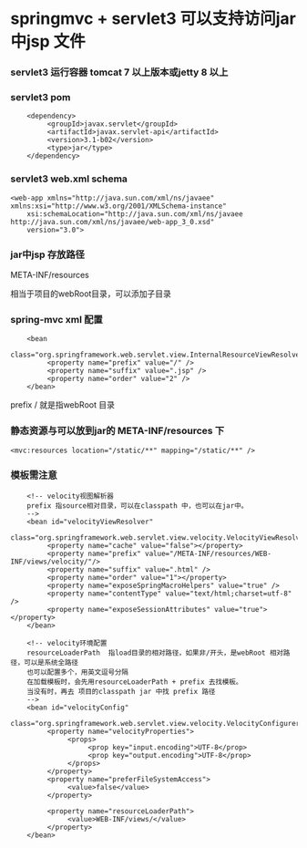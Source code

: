 springmvc + servlet3 可以支持访问jar中jsp 文件
====================
### servlet3 运行容器 tomcat 7 以上版本或jetty 8 以上


### servlet3 pom
		<dependency>
		     <groupId>javax.servlet</groupId>
		     <artifactId>javax.servlet-api</artifactId>
		     <version>3.1-b02</version>
		     <type>jar</type>
		</dependency>


### servlet3 web.xml schema
	<web-app xmlns="http://java.sun.com/xml/ns/javaee" xmlns:xsi="http://www.w3.org/2001/XMLSchema-instance"
		xsi:schemaLocation="http://java.sun.com/xml/ns/javaee http://java.sun.com/xml/ns/javaee/web-app_3_0.xsd"
		version="3.0">


### jar中jsp 存放路径
META-INF/resources

相当于项目的webRoot目录，可以添加子目录


### spring-mvc xml 配置
		<bean
		     class="org.springframework.web.servlet.view.InternalResourceViewResolver">
		     <property name="prefix" value="/" />
		     <property name="suffix" value=".jsp" />
		     <property name="order" value="2" />
		</bean>

prefix /  就是指webRoot 目录


### 静态资源与可以放到jar的 META-INF/resources 下
	<mvc:resources location="/static/**" mapping="/static/**" />


### 模板需注意     
		<!-- velocity视图解析器
		prefix 指source相对目录，可以在classpath 中，也可以在jar中。
		-->
		<bean id="velocityViewResolver"
		     class="org.springframework.web.servlet.view.velocity.VelocityViewResolver">
		     <property name="cache" value="false"></property>
		     <property name="prefix" value="/META-INF/resources/WEB-INF/views/velocity/"/>
		     <property name="suffix" value=".html" />
		     <property name="order" value="1"></property>
		     <property name="exposeSpringMacroHelpers" value="true" />
		     <property name="contentType" value="text/html;charset=utf-8" />
		     <property name="exposeSessionAttributes" value="true"></property>
		</bean>
		
		<!-- velocity环境配置
		resourceLoaderPath  指load目录的相对路径，如果非/开头，是webRoot 相对路径，可以是系统全路径
		也可以配置多个，用英文逗号分隔
		在加载模板时，会先用resourceLoaderPath + prefix 去找模板。
		当没有时，再去 项目的classpath jar 中找 prefix 路径
		-->
		<bean id="velocityConfig"
		     class="org.springframework.web.servlet.view.velocity.VelocityConfigurer">
		     <property name="velocityProperties">
		          <props>
		               <prop key="input.encoding">UTF-8</prop>
		               <prop key="output.encoding">UTF-8</prop>
		          </props>
		     </property>
		     <property name="preferFileSystemAccess">
		          <value>false</value>
		     </property>
		
		     <property name="resourceLoaderPath">
		          <value>WEB-INF/views/</value>
		     </property>
		</bean>


